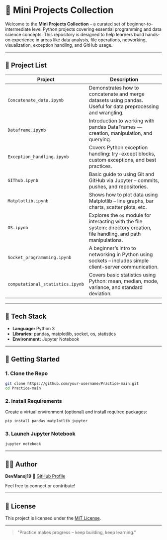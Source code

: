 # 📘 Mini Projects Collection

Welcome to the **Mini Projects Collection** – a curated set of beginner-to-intermediate level Python projects covering essential programming and data science concepts. This repository is designed to help learners build hands-on experience in areas like data analysis, file operations, networking, visualization, exception handling, and GitHub usage.

---

## 📁 Project List

| Project                          | Description                                                                                                               |
| -------------------------------- | ------------------------------------------------------------------------------------------------------------------------- |
| `Concatenate_data.ipynb`         | Demonstrates how to concatenate and merge datasets using pandas. Useful for data preprocessing and wrangling.             |
| `Dataframe.ipynb`                | Introduction to working with pandas DataFrames — creation, manipulation, and querying.                                    |
| `Exception_handling.ipynb`       | Covers Python exception handling: try-except blocks, custom exceptions, and best practices.                               |
| `GIThub.ipynb`                   | Basic guide to using Git and GitHub via Jupyter – commits, pushes, and repositories.                                      |
| `Matplotlib.ipynb`               | Shows how to plot data using Matplotlib – line graphs, bar charts, scatter plots, etc.                                    |
| `OS.ipynb`                       | Explores the `os` module for interacting with the file system: directory creation, file handling, and path manipulations. |
| `Socket_programmming.ipynb`      | A beginner’s intro to networking in Python using sockets – includes simple client-server communication.                   |
| `computational_statistics.ipynb` | Covers basic statistics using Python: mean, median, mode, variance, and standard deviation.                               |

---

## 🔧 Tech Stack

* **Language:** Python 3
* **Libraries:** pandas, matplotlib, socket, os, statistics
* **Environment:** Jupyter Notebook

---

## 🚀 Getting Started

### 1. Clone the Repo

```bash
git clone https://github.com/your-username/Practice-main.git
cd Practice-main
```

### 2. Install Requirements

Create a virtual environment (optional) and install required packages:

```bash
pip install pandas matplotlib jupyter
```

### 3. Launch Jupyter Notebook

```bash
jupyter notebook
```

---

## 🧑‍💻 Author

**DevManoj19**
🔗 [GitHub Profile](https://github.com/DevManoj19)

Feel free to connect or contribute!

---

## 📄 License

This project is licensed under the [MIT License](LICENSE).

---

> "Practice makes progress – keep building, keep learning."
